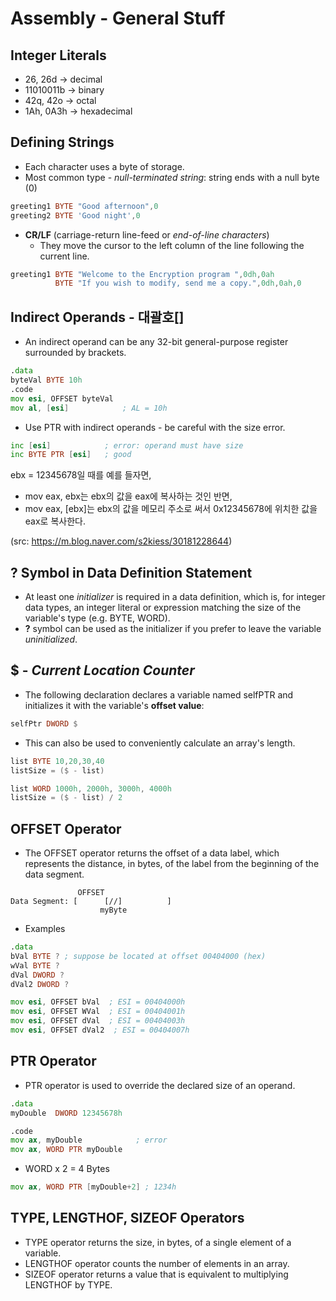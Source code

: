 Assembly - General Stuff
==


Integer Literals
--
* 26, 26d -> decimal
* 11010011b -> binary
* 42q, 42o -> octal
* 1Ah, 0A3h -> hexadecimal


Defining Strings
--
* Each character uses a byte of storage.
* Most common type - *null-terminated string*: string ends with a null byte (0)
```asm
greeting1 BYTE "Good afternoon",0
greeting2 BYTE 'Good night',0
```
* **CR/LF** (carriage-return line-feed or *end-of-line characters*)
  * They move the cursor to the left column of the line following the current line.
```asm
greeting1 BYTE "Welcome to the Encryption program ",0dh,0ah
          BYTE "If you wish to modify, send me a copy.",0dh,0ah,0
```


Indirect Operands - 대괄호[]
--
* An indirect operand can be any 32-bit general-purpose register surrounded by brackets.
```asm
.data
byteVal BYTE 10h
.code
mov esi, OFFSET byteVal
mov al, [esi]            ; AL = 10h
```
* Use PTR with indirect operands - be careful with the size error.
```asm
inc [esi]            ; error: operand must have size
inc BYTE PTR [esi]   ; good
```
ebx = 12345678일 때를 예를 들자면,
* mov eax, ebx는 ebx의 값을 eax에 복사하는 것인 반면,
* mov eax, [ebx]는 ebx의 값을 메모리 주소로 써서 0x12345678에 위치한 값을 eax로 복사한다.

(src: https://m.blog.naver.com/s2kiess/30181228644)


? Symbol in Data Definition Statement
--
* At least one *initializer* is required in a data definition, which is, for integer data types, an integer literal or expression matching the size of the variable's type (e.g. BYTE, WORD).
* **?** symbol can be used as the initializer if you prefer to leave the variable *uninitialized*.


$ - *Current Location Counter*
--
* The following declaration declares a variable named selfPTR and initializes it with the variable's **offset value**:
```asm
selfPtr DWORD $
```
* This can also be used to conveniently calculate an array's length.
```asm
list BYTE 10,20,30,40
listSize = ($ - list)
```
```asm
list WORD 1000h, 2000h, 3000h, 4000h
listSize = ($ - list) / 2
```


OFFSET Operator
--
* The OFFSET operator returns the offset of a data label, which represents the distance, in bytes, of the label from the beginning of the data segment.
```
               OFFSET
Data Segment: [      [//]          ]
                    myByte
```
* Examples
```asm
.data
bVal BYTE ? ; suppose be located at offset 00404000 (hex)
wVal BYTE ?
dVal DWORD ?
dVal2 DWORD ?
```
```asm
mov esi, OFFSET bVal  ; ESI = 00404000h
mov esi, OFFSET WVal  ; ESI = 00404001h
mov esi, OFFSET dVal  ; ESI = 00404003h
mov esi, OFFSET dVal2  ; ESI = 00404007h
```


PTR Operator
--
* PTR operator is used to override the declared size of an operand.
```asm
.data
myDouble  DWORD 12345678h

.code
mov ax, myDouble            ; error
mov ax, WORD PTR myDouble
```
* WORD x 2 = 4 Bytes
```asm
mov ax, WORD PTR [myDouble+2] ; 1234h
```

TYPE, LENGTHOF, SIZEOF Operators
--
* TYPE operator returns the size, in bytes, of a single element of a variable.
* LENGTHOF operator counts the number of elements in an array.
* SIZEOF operator returns a value that is equivalent to multiplying LENGTHOF by TYPE.
